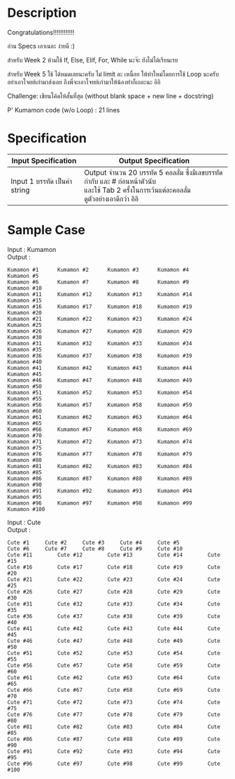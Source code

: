 # Description
Congratulations!!!!!!!!!!!!

อ่าน Specs เอาเนอะ ง่ายดี :)

สำหรับ Week 2
ห้ามใช้ If, Else, Elif, For, While นะจ๊ะ ยังไม่ได้เรียนเรย

สำหรับ Week 5
ใช้ ได้หมดเลยนะครับ ไม่ limit ละ เหนื่อย
ให้ทำใหม่โดยการใช้ Loop นะครับ อย่าเอาโจทย์เก่ามาส่งเลย ถึงพี่จะเอาโจทย์เก่ามาให้น้องทำก็เถอะนะ อิอิ

Challenge: เขียนโค้ดให้สั้นที่สุด
(without blank space + new line + docstring)

P' Kumamon code (w/o Loop)  : 21 lines

# Specification
| Input Specification | Output Specification |
| - | - |
| Input 1 บรรทัด เป็นค่า string | Output จำนวน 20 บรรทัด 5 คอลลั่ม ซึ่งมีเลขบรรทัดกำกับ และ # ก่อนหน้าตัวนับ <br> และใช้ Tab 2 ครั้งในการเว้นแต่ละคอลลั่ม <br> ดูตัวอย่างเอาดีกว่า อิอิ |

# Sample Case
Input : Kumamon\
Output :
```
Kumamon #1		Kumamon #2		Kumamon #3		Kumamon #4		Kumamon #5
Kumamon #6		Kumamon #7		Kumamon #8		Kumamon #9		Kumamon #10
Kumamon #11		Kumamon #12		Kumamon #13		Kumamon #14		Kumamon #15
Kumamon #16		Kumamon #17		Kumamon #18		Kumamon #19		Kumamon #20
Kumamon #21		Kumamon #22		Kumamon #23		Kumamon #24		Kumamon #25
Kumamon #26		Kumamon #27		Kumamon #28		Kumamon #29		Kumamon #30
Kumamon #31		Kumamon #32		Kumamon #33		Kumamon #34		Kumamon #35
Kumamon #36		Kumamon #37		Kumamon #38		Kumamon #39		Kumamon #40
Kumamon #41		Kumamon #42		Kumamon #43		Kumamon #44		Kumamon #45
Kumamon #46		Kumamon #47		Kumamon #48		Kumamon #49		Kumamon #50
Kumamon #51		Kumamon #52		Kumamon #53		Kumamon #54		Kumamon #55
Kumamon #56		Kumamon #57		Kumamon #58		Kumamon #59		Kumamon #60
Kumamon #61		Kumamon #62		Kumamon #63		Kumamon #64		Kumamon #65
Kumamon #66		Kumamon #67		Kumamon #68		Kumamon #69		Kumamon #70
Kumamon #71		Kumamon #72		Kumamon #73		Kumamon #74		Kumamon #75
Kumamon #76		Kumamon #77		Kumamon #78		Kumamon #79		Kumamon #80
Kumamon #81		Kumamon #82		Kumamon #83		Kumamon #84		Kumamon #85
Kumamon #86		Kumamon #87		Kumamon #88		Kumamon #89		Kumamon #90
Kumamon #91		Kumamon #92		Kumamon #93		Kumamon #94		Kumamon #95
Kumamon #96		Kumamon #97		Kumamon #98		Kumamon #99		Kumamon #100
```
Input : Cute\
Output :
```
Cute #1		Cute #2		Cute #3		Cute #4		Cute #5
Cute #6		Cute #7		Cute #8		Cute #9		Cute #10
Cute #11		Cute #12		Cute #13		Cute #14		Cute #15
Cute #16		Cute #17		Cute #18		Cute #19		Cute #20
Cute #21		Cute #22		Cute #23		Cute #24		Cute #25
Cute #26		Cute #27		Cute #28		Cute #29		Cute #30
Cute #31		Cute #32		Cute #33		Cute #34		Cute #35
Cute #36		Cute #37		Cute #38		Cute #39		Cute #40
Cute #41		Cute #42		Cute #43		Cute #44		Cute #45
Cute #46		Cute #47		Cute #48		Cute #49		Cute #50
Cute #51		Cute #52		Cute #53		Cute #54		Cute #55
Cute #56		Cute #57		Cute #58		Cute #59		Cute #60
Cute #61		Cute #62		Cute #63		Cute #64		Cute #65
Cute #66		Cute #67		Cute #68		Cute #69		Cute #70
Cute #71		Cute #72		Cute #73		Cute #74		Cute #75
Cute #76		Cute #77		Cute #78		Cute #79		Cute #80
Cute #81		Cute #82		Cute #83		Cute #84		Cute #85
Cute #86		Cute #87		Cute #88		Cute #89		Cute #90
Cute #91		Cute #92		Cute #93		Cute #94		Cute #95
Cute #96		Cute #97		Cute #98		Cute #99		Cute #100
```